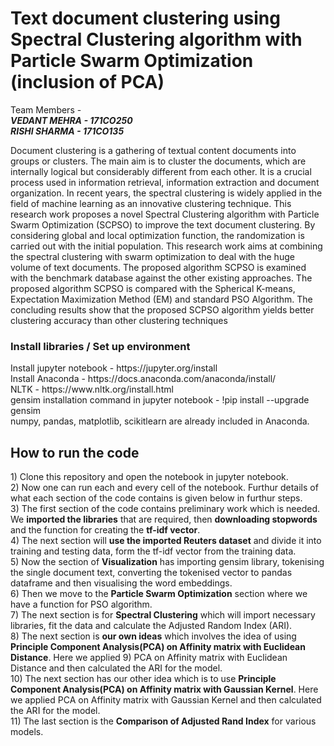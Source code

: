 # Text document clustering using Spectral Clustering algorithm with Particle Swarm Optimization (inclusion of PCA)

Team Members - <br>
__*VEDANT MEHRA - 171CO250 <br>
RISHI SHARMA - 171CO135*__

Document clustering is a gathering of textual content documents into groups or clusters. The main aim is to cluster the documents, which are internally logical but considerably different from each other. It is a crucial process used in information retrieval, information extraction and document organization. In recent years, the spectral clustering is widely applied in the field of machine learning as an innovative clustering technique. This research work proposes a novel Spectral Clustering algorithm with Particle Swarm Optimization (SCPSO) to improve the text document clustering. By considering global and local optimization function, the randomization is carried out with the initial population. This research work aims at combining the spectral clustering with swarm optimization to deal with the huge volume of text documents. The proposed algorithm SCPSO is examined with the benchmark database against the other existing approaches. The proposed algorithm SCPSO is compared with the Spherical K-means, Expectation Maximization Method (EM) and standard PSO Algorithm. The concluding results show that the proposed SCPSO algorithm yields better clustering accuracy than other clustering techniques

<h3>Install libraries / Set up environment</h3> 
Install jupyter notebook - https://jupyter.org/install <br>
Install Anaconda - https://docs.anaconda.com/anaconda/install/ <br>
NLTK - https://www.nltk.org/install.html <br>
gensim installation command in jupyter notebook - !pip install --upgrade gensim
<br>
numpy, pandas, matplotlib, scikitlearn are already included in Anaconda. <br>

<h2>How to run the code</h2>
1) Clone this repository and open the notebook in jupyter notebook.<br>
2) Now one can run each and every cell of the notebook. Furthur details of what each section of the code contains is given below in furthur steps.<br>
3) The first section of the code contains preliminary work which is needed. We <b>imported the libraries</b> that are required, then <b>downloading stopwords</b> and the function for creating the <b>tf-idf vector</b>.<br>
4) The next section will <b>use the imported Reuters dataset</b> and divide it into training and testing data, form the tf-idf vector from the training data. <br>
5) Now the section of <b>Visualization</b> has importing gensim library, tokenising the single document text, converting the tokenised vector to pandas dataframe and then visualising the word embeddings.<br>
6) Then we move to the <b>Particle Swarm Optimization</b> section where we have a function for PSO algorithm.<br>
7) The next section is for <b>Spectral Clustering</b> which will import necessary libraries, fit the data and calculate the Adjusted Random Index (ARI).<br>
8) The next section is <b>our own ideas</b> which involves the idea of using <b>Principle Component Analysis(PCA) on Affinity matrix with Euclidean Distance</b>. Here we applied 9) PCA on Affinity matrix with Euclidean Distance and then calculated the ARI for the model.<br>
10) The next section has our other idea which is to use <b>Principle Component Analysis(PCA) on Affinity matrix with Gaussian Kernel</b>. Here we applied PCA on Affinity matrix with Gaussian Kernel and then calculated the ARI for the model.<br>
11) The last section is the <b>Comparison of Adjusted Rand Index</b> for various models. 
